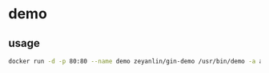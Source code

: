 # demo

## usage

```bash
docker run -d -p 80:80 --name demo zeyanlin/gin-demo /usr/bin/demo -a aa
```
